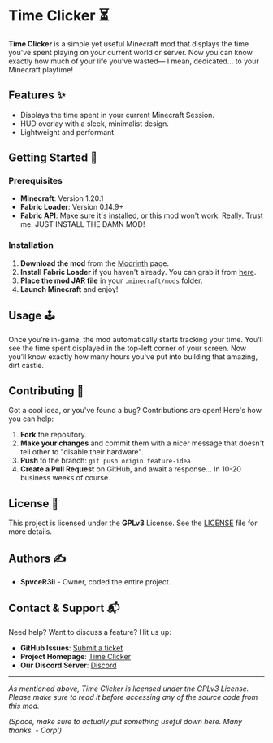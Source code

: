 # Time Clicker ⏳

**Time Clicker** is a simple yet useful Minecraft mod that displays the time you've spent playing on your current world or server. Now you can know exactly how much of your life you've wasted— I mean, dedicated... to your Minecraft playtime!

## Features ✨
- Displays the time spent in your current Minecraft Session.
- HUD overlay with a sleek, minimalist design.
- Lightweight and performant.

## Getting Started 🚀

### Prerequisites
- **Minecraft**: Version 1.20.1
- **Fabric Loader**: Version 0.14.9+
- **Fabric API**: Make sure it's installed, or this mod won't work. Really. Trust me. JUST INSTALL THE DAMN MOD!

### Installation
1. **Download the mod** from the [Modrinth](https://modrinth.com/mod/time-clicker) page.
2. **Install Fabric Loader** if you haven't already. You can grab it from [here](https://fabricmc.net/use/).
3. **Place the mod JAR file** in your `.minecraft/mods` folder.
4. **Launch Minecraft** and enjoy!

## Usage 🕹️

Once you’re in-game, the mod automatically starts tracking your time. You’ll see the time spent displayed in the top-left corner of your screen. Now you’ll know exactly how many hours you've put into building that amazing, dirt castle.

## Contributing 🤝

Got a cool idea, or you've found a bug? Contributions are open! Here's how you can help:

1. **Fork** the repository.
2. **Make your changes** and commit them with a nicer message that doesn't tell other to "disable their hardware".
3. **Push** to the branch: `git push origin feature-idea`
4. **Create a Pull Request** on GitHub, and await a response... In 10-20 business weeks of course.

## License 📜

This project is licensed under the **GPLv3** License. See the [LICENSE](https://github.com/SpvceR3ii/time-clicker/blob/main/LICENSE) file for more details.

## Authors ✍️

- **SpvceR3ii** - Owner, coded the entire project.

## Contact & Support 📬

Need help? Want to discuss a feature? Hit us up:

- **GitHub Issues**: [Submit a ticket](https://github.com/SpvceR3ii/time-clicker/issues)
- **Project Homepage**: [Time Clicker](https://github.com/SpvceR3ii/time-clicker)
- **Our Discord Server**: [Discord](https://discord.com/invite/zBvUqbahdb)

---

*As mentioned above, Time Clicker is licensed under the GPLv3 License. Please make sure to read it before accessing any of the source code from this mod.*

*(Space, make sure to actually put something useful down here. Many thanks. - Corp')*

